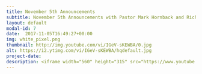 ```yaml
---
title: November 5th Announcements
subtitle: November 5th Announcements with Pastor Mark Hornback and Richie Runnells
layout: default
modal-id: 7 
date:  2017-11-05T16:49:27+00:00
img: white_pixel.png
thumbnail: http://img.youtube.com/vi/IGeV-sKEWBA/0.jpg
alt: https://i2.ytimg.com/vi/IGeV-sKEWBA/hqdefault.jpg
project-date: 
description: <iframe width="560" height="315" src="https://www.youtube.com/embed/IGeV-sKEWBA" frameborder="0" allowfullscreen></iframe> 
---
```

